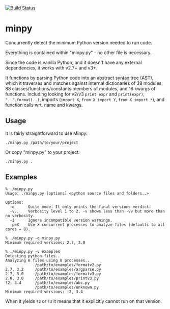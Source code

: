 [![Build Status](https://travis-ci.org/netromdk/minpy.svg?branch=master)](https://travis-ci.org/netromdk/minpy)

# minpy
Concurrently detect the minimum Python version needed to run code.

Everything is contained within "minpy.py" - no other file is necessary.

Since the code is vanilla Python, and it doesn't have any external dependencies, it works with v2.7+ and v3+.

It functions by parsing Python code into an abstract syntax tree (AST), which it traverses and matches against internal dictionaries of 39 modules, 88 classes/functions/constants members of modules, and 16 kwargs of functions. Including looking for v2/v3 `print expr` and `print(expr)`, `"..".format(..)`, imports (`import X`, `from X import Y`, `from X import *`), and function calls wrt. name and kwargs.

## Usage
It is fairly straightforward to use Minpy:
```
./minpy.py /path/to/your/project
```

Or copy "minpy.py" to your project:
```
./minpy.py .
```

## Examples
```
% ./minpy.py
Usage: ./minpy.py [options] <python source files and folders..>

Options:
  -q      Quite mode. It only prints the final versions verdict.
  -v..    Verbosity level 1 to 2. -v shows less than -vv but more than no verbosity.
  -i      Ignore incompatible version warnings.
  -p=X    Use X concurrent processes to analyze files (defaults to all cores = 8).

% ./minpy.py -q minpy.py
Minimum required versions: 2.7, 3.0

% ./minpy.py -v examples
Detecting python files..
Analyzing 6 files using 8 processes..
             /path/to/examples/formatv2.py
2.7, 3.2     /path/to/examples/argparse.py
2.7, 3.0     /path/to/examples/formatv3.py
2.0, 3.0     /path/to/examples/printv3.py
!2, 3.4      /path/to/examples/abc.py
             /path/to/examples/unknown.py
Minimum required versions: !2, 3.4
```
When it yields `!2` or `!3` it means that it explicitly cannot run on that version.
